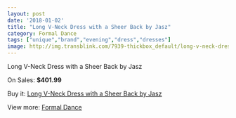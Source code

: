 ```yaml
---
layout: post
date: '2018-01-02'
title: "Long V-Neck Dress with a Sheer Back by Jasz"
category: Formal Dance
tags: ["unique","brand","evening","dress","dresses"]
image: http://img.transblink.com/7939-thickbox_default/long-v-neck-dress-with-a-sheer-back-by-jasz.jpg
---
```

Long V-Neck Dress with a Sheer Back by Jasz

On Sales: **$401.99**
<a href="https://www.transblink.com/en/formal-dance/2577-long-v-neck-dress-with-a-sheer-back-by-jasz.html"><amp-img layout="responsive" width="600" height="600" src="//img.transblink.com/7939-thickbox_default/long-v-neck-dress-with-a-sheer-back-by-jasz.jpg" alt="Long V-Neck Dress with a Sheer Back by Jasz 0" /></a>
<a href="https://www.transblink.com/en/formal-dance/2577-long-v-neck-dress-with-a-sheer-back-by-jasz.html"><amp-img layout="responsive" width="600" height="600" src="//img.transblink.com/7941-thickbox_default/long-v-neck-dress-with-a-sheer-back-by-jasz.jpg" alt="Long V-Neck Dress with a Sheer Back by Jasz 1" /></a>
<a href="https://www.transblink.com/en/formal-dance/2577-long-v-neck-dress-with-a-sheer-back-by-jasz.html"><amp-img layout="responsive" width="600" height="600" src="//img.transblink.com/7940-thickbox_default/long-v-neck-dress-with-a-sheer-back-by-jasz.jpg" alt="Long V-Neck Dress with a Sheer Back by Jasz 2" /></a>

Buy it: [Long V-Neck Dress with a Sheer Back by Jasz](https://www.transblink.com/en/formal-dance/2577-long-v-neck-dress-with-a-sheer-back-by-jasz.html "Long V-Neck Dress with a Sheer Back by Jasz")

View more: [Formal Dance](https://www.transblink.com/en/6-formal-dance "Formal Dance")